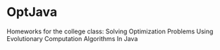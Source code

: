 # OptJava
Homeworks for the college class: Solving Optimization Problems Using Evolutionary Computation Algorithms In Java
